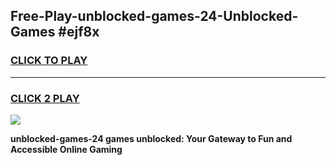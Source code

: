 
## Free-Play-unblocked-games-24-Unblocked-Games #ejf8x
<h3>
<a href="https://news.freeplayer.one?title=unblocked-games-24&ref=8M">CLICK TO PLAY</a></h3>
<hr>

<h3>
<a href="https://news.freeplayer.one?title=unblocked-games-24&ref=8M">CLICK 2 PLAY</a>
  
</h3>

<a href="https://news.freeplayer.one?title=unblocked-games-24&ref=8M"><img src="https://clearcache.store/games.png"></a>


**unblocked-games-24 games unblocked: Your Gateway to Fun and Accessible Online Gaming**
